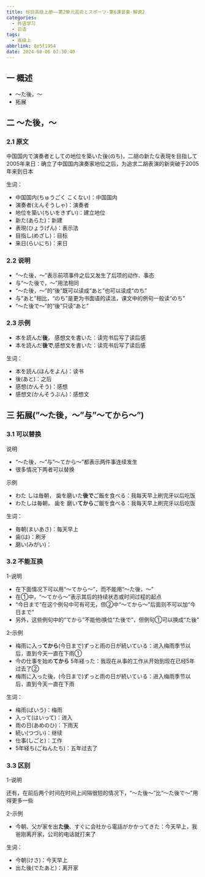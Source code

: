 ```yaml
---
title: 标日高级上册——第2单元芸術とスポーツ-第6课音楽-解说2
categories:
  - 外语学习
  - 日语
tags:
  - 高级上
abbrlink: 8e5f1954
date: 2024-08-06 07:30:40
---
```

## 一 概述

* ～た後，～
* 拓展

<!--more-->

## 二  ～た後，～

### 2.1 原文

中国国内で演奏者としての地位を築いた後(のち)，二胡の新たな表現を目指して2005年来日：确立了中国国内演奏家地位之后，为追求二胡表演的新突破于2005年来到日本

生词：

* 中国国内(ちゅうごく こくない)：中国国内
* 演奏者(えんそうしゃ)：演奏者
* 地位を築い(ちいをきずい)：建立地位
* 新た(あらた)：新建
* 表現(ひょうげん)：表示法
* 目指し(めざし)：目标
* 来日(らいにち)：来日

### 2.2 说明

* “～た後，～”表示前项事件之后又发生了后项的动作、事态
* 与“～た後で，～”用法相同
* “～た後，～”的“後”既可以读成“あと”也可以读成“のち”
* 与“あと”相比，“のち”是更为书面语的读法，课文中的例句一般读“のち”
* “～た後で～”的“後”只读“あと”

### 2.3 示例

* 本を読んだ**後**， 感想文を書いた：读完书后写了读后感
* 本を読んだ**後で**,感想文を書いた：读完书后写了读后感

生词：

* 本を読ん(ほんをよん)：读书
* 後(あと)：之后
* 感想(かんそう)：感想
* 感想文(かんそうぶん)：感想文

## 三 拓展(”～た後，～”与”～てから～”)

### 3.1 可以替换

说明

* “～た後，～”与”～てから～”都表示两件事连续发生
* 很多情况下两者可以替换

示例

* わた しは毎朝， 歯を磨いた**後で**ご飯を食べる：我每天早上刷完牙以后吃饭
* わたしは毎朝， 歯を 磨い**てから**ご飯を食べる：我每天早上刷完牙以后吃饭

生词：

* 毎朝(まいあさ)：每天早上
* 歯(は)：刷牙
* 磨い(みがい)：

### 3.2 不能互换

1-说明

* 在下面情况下可以用“～てから～”，而不能用“～た後，～”
* 在①中，“～てから～”表示其后的持续状态或时间过程的起点
* “今日まで“在这个例句中可有可无，但②中“～てから～”后面则不可以加“今日まで”
* 另外，这些例句中的“てから”不能他i换位“た後で”，但例句①可以换成“た後”

2-示例

* 梅雨に入っ**てから**(今日まで)ずっと雨の日が続いている：进入梅雨季节以后，直到今天一直在下雨①
* 今の仕事を始め**てから** 5年経った：我现在从事的工作从开始到现在已经5年过去了②
* 梅雨に入った後，(今日まで)ずっと雨の日が続いている：进入梅雨季节以后，直到今天一直在下雨

生词：

* 梅雨(ばいう)：梅雨
* 入って(はいって)：进入
* 雨の日(あめのひ)：下雨天
* 続い(つづい)：继续
* 仕事(しごと)：工作
* 5年経ち(ごねんたち)：五年过去了

### 3.3 区别

1-说明

还有，在前后两个时间在时间上间隔很短的情况下，“～た後～”比“～た後で～”用得更多一些

2-示例

* 今朝、父が家を出**た後**、すぐに会社から電話がかかってきた：今天早上，我爸刚离开家，公司的电话就打来了

生词：

* 今朝(けさ)：今天早上
* 出た後(でたあと)：离开家

